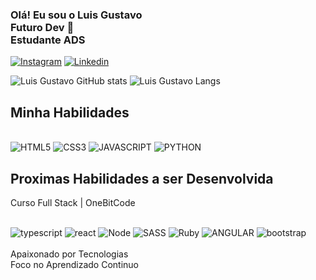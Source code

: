 

### Olá! Eu sou o Luis Gustavo</br> Futuro Dev 🚀</br> Estudante ADS


[![Instagram](https://img.shields.io/badge/Instagram-E4405F?style=for-the-badge&logo=instagram&logoColor=white)](https://www.instagram.com/lggustavodev/)
[![Linkedin](https://img.shields.io/badge/LinkedIn-0077B5?style=for-the-badge&logo=linkedin&logoColor=white)](https://www.linkedin.com/in/luis-gustavo-9b2b6b2a8/)

![Luis Gustavo GitHub stats](https://github-readme-stats.vercel.app/api?username=lggustavodev&show_icons=true&theme=dracula)
![Luis Gustavo Langs](https://github-readme-stats.vercel.app/api/top-langs/?username=lggustavodev&layout=compact)
## Minha Habilidades
<div style="display: inline_block"><br/>
    <img alt=HTML5 src="https://img.shields.io/badge/HTML5-E34F26?style=for-the-badge&logo=html5&logoColor=white"> 
    <img alt=CSS3 src="https://img.shields.io/badge/CSS3-1572B6?style=for-the-badge&logo=css3&logoColor=white">
    <img alt=JAVASCRIPT src="https://img.shields.io/badge/JavaScript-F7DF1E?style=for-the-badge&logo=javascript&logoColor=black">
    <img alt=PYTHON src="https://img.shields.io/badge/Python-14354C?style=for-the-badge&logo=python&logoColor=white">

</div>

## Proximas Habilidades a ser Desenvolvida </br>
 Curso Full Stack | OneBitCode
<div style="display: inline_block"><br/>
    <img alt=typescript src="https://img.shields.io/badge/TypeScript-007ACC?style=for-the-badge&logo=typescript&logoColor=white"> 
    <img alt=react src="https://img.shields.io/badge/React-20232A?style=for-the-badge&logo=react&logoColor=61DAFB">
    <img alt=Node src="https://img.shields.io/badge/Node.js-43853D?style=for-the-badge&logo=node.js&logoColor=white">
    <img alt=SASS src="https://img.shields.io/badge/Sass-CC6699?style=for-the-badge&logo=sass&logoColor=white">
    <img alt=Ruby src="https://img.shields.io/badge/Ruby-CC342D?style=for-the-badge&logo=ruby&logoColor=white">
    <img alt=ANGULAR src="https://img.shields.io/badge/Angular-DD0031?style=for-the-badge&logo=angular&logoColor=white">
    <img alt=bootstrap src="https://img.shields.io/badge/Bootstrap-563D7C?style=for-the-badge&logo=bootstrap&logoColor=white">

</div></br>
Apaixonado por Tecnologias </br> Foco no Aprendizado Continuo
